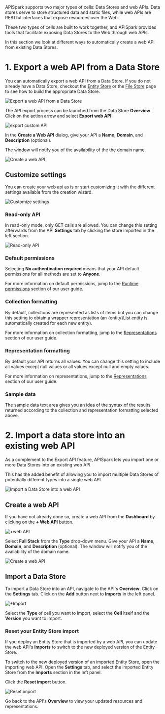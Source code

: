 
APISpark supports two major types of cells: Data Stores and web APIs. Data stores serve to store structured data and static files, while web APIs are RESTful interfaces that expose resources over the Web.

These two types of cells are built to work together, and APISpark provides tools that facilitate exposing Data Stores to the Web through web APIs.

In this section we look at different ways to automatically create a web API from existing Data Stores.

# 1. Export a web API from a Data Store

You can automatically export a web API from a Data Store. If you do not already have a Data Store, checkout the [Entity Store](/technical-resources/apispark/guide/store/entity-stores/model-data "Entity Store") or the [File Store](/technical-resources/apispark/guide/store/file-stores "File Store") page to see how to build the appropriate Data Store.

![Export a web API from a Data Store](images/entity-store-to-api.jpg "Export a web API from a Data Store")

The API export process can be launched from the Data Store **Overview**. Click on the action arrow and select **Export web API**.

![export custom API](images/export-from-store.jpg "export custom API")

In the **Create a Web API** dialog, give your API a **Name**, **Domain**, and **Description** (optional).

The window will notify you of the availability of the the domain name.

![Create a web API](images/export-api.jpg "Create a web API")

## Customize settings

You can create your web api as is or start customizing it with the different settings available from the creation wizard.

![Customize settings](images/customize-settings.jpg "Customize settings")

### Read-only API
In read-only mode, only GET calls are allowed.
You can change this setting afterwards from the API **Settings** tab by clicking the store imported in the left section.

![Read-only API](images/read-only-api.jpg "Read-only API")

### Default permissions
Selecting **No authentication required** means that your API default permissions for all methods are set to **Anyone**.

For more information on default permissions, jump to the [Runtime permissions](/technical-resources/apispark/guide/publish/secure/runtime-permissions "Runtime permissions") section of our user guide.

### Collection formatting

By default, collections are represented as lists of items but you can change this setting to obtain a wrapper representation (an {entity}List entity is automatically created for each new entity).

For more information on collection formatting, jump to the [Representations](/technical-resources/apispark/guide/create/edit/representations "Representations") section of our user guide.

### Representation formatting
By default your API returns all values. You can change this setting to include all values except null values or all values except null and empty values.

For more information on representations, jump to the [Representations](/technical-resources/apispark/guide/create/edit/representations "Representations") section of our user guide.

### Sample data
The sample data text area gives you an idea of the syntax of the results returned according to the collection and representation formatting selected above.

# 2. Import a data store into an existing web API

As a complement to the Export API feature, APISpark lets you import one or more Data Stores into an existing web API.

This has the added benefit of allowing you to import multiple Data Stores of potentially different types into a single web API.  

![Import a Data Store into a web API](images/api-imports-entity-store.jpg "Import a Data Store into a web API")

## Create a web API

If you have not already done so, create a web API from the **Dashboard** by clicking on the **+ Web API** button.

![+web API](images/web-api.jpg "+web API")

Select **Full Stack** from the **Type** drop-down menu. Give your API a **Name**, **Domain**, and **Description** (optional).
The window will notify you of the availability of the domain name.

![Create a web API](images/createapi.png "Create a web API")


## Import a Data Store

To import a Data Store into an API, navigate to the API's **Overview**. Click on the **Settings** tab. Click on the **Add** button next to **Imports** in the left panel.

![+Import](images/import-entity-store.jpg "+Import")

Select the **Type** of cell you want to import, select the **Cell** itself and the **Version** you want to import.

<!--
### Generate resources and representations

Once you have imported a Data Store into a web API, you can automatically generate resources and representations that map to the entities in the imported Data Store.

Select an import from the left panel of the API's **Settings** tab, and click on the **Add** button to generate new resources and representations.

![Generate Resources](images/generateResources.png "Generate Resources")

If you update your Data Store, you can update the API's corresponding resources and representations by clicking on the **Update** button in the same window.
-->

### <a class="anchor" name="reset"></a>Reset your Entity Store import

If you deploy an Entity Store that is imported by a web API, you can update the web API's **Imports** to switch to the new deployed version of the Entity Store.

To switch to the new deployed version of an imported Entity Store, open the importing web API. Open the **Settings** tab, and select the imported Entity Store from the **Imports** section in the left panel.

Click the **Reset import** button.

![Reset import](images/reset-import.jpg "Reset import")

Go back to the API's **Overview** to view your updated resources and representations.
